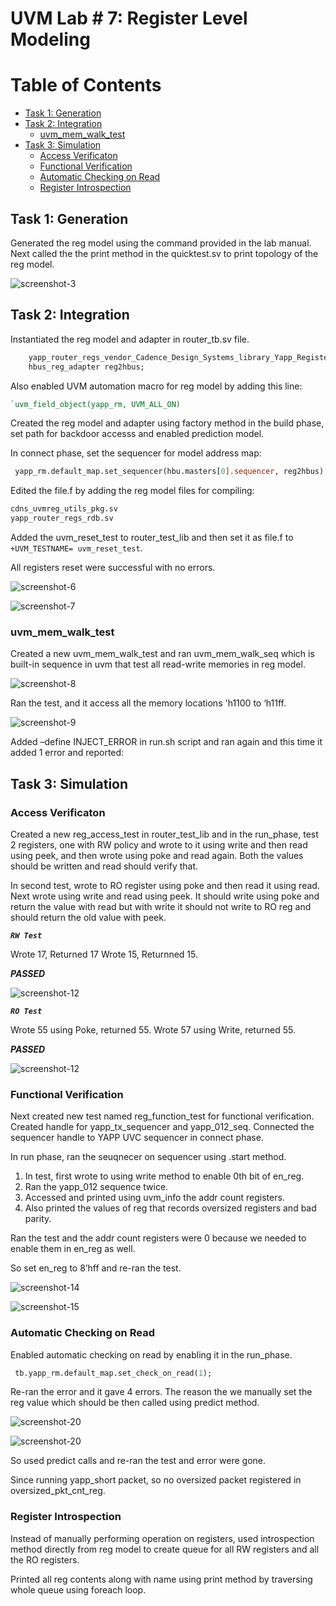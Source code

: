 # UVM Lab # 7: Register Level Modeling

# Table of Contents

- [Task 1: Generation](#task-1-generation)
- [Task 2: Integration](#task-2-integration)
    - [uvm_mem_walk_test](#uvm_mem_walk_test)
- [Task 3: Simulation](#task-3-simulation)
    - [Access Verificaton](#access-verificaton)
    - [Functional Verification](#functional-verification)
    - [Automatic Checking on Read](#automatic-checking-on-read)
    - [Register Introspection](#register-introspection)

## Task 1: Generation

Generated the reg model using the command provided in the lab manual. Next called the  the print method in the quicktest.sv to print topology of the reg model.

![screenshot-3](/screenshots/3.png)

## Task 2: Integration

Instantiated the reg model and adapter in router_tb.sv file.

```systemverilog
    yapp_router_regs_vendor_Cadence_Design_Systems_library_Yapp_Registers_version_1_5 yapp_rm;
    hbus_reg_adapter reg2hbus;
```

Also enabled UVM automation macro for reg model by adding this line:

```systemverilog
`uvm_field_object(yapp_rm, UVM_ALL_ON)
```

Created the reg model and adapter using factory method in the build phase, set path for backdoor accesss and enabled prediction model.

In connect phase, set the sequencer for model address map:

```systemverilog
 yapp_rm.default_map.set_sequencer(hbu.masters[0].sequencer, reg2hbus);
```

Edited the file.f by adding the reg model files for compiling:

```systemverilog
cdns_uvmreg_utils_pkg.sv 
yapp_router_regs_rdb.sv
```

Added the uvm_reset_test to router_test_lib and then set it as file.f to `+UVM_TESTNAME= uvm_reset_test`.

All registers reset were successful with no errors.

![screenshot-6](/screenshots/6.png)

![screenshot-7](/screenshots/7.png)

### uvm_mem_walk_test

Created a new uvm_mem_walk_test and ran uvm_mem_walk_seq which is built-in sequence in uvm that test all read-write memories in reg model.

![screenshot-8](/screenshots/8.png)

Ran the test, and it access all the memory locations 'h1100 to ‘h11ff.

![screenshot-9](/screenshots/9.png)

Added –define INJECT_ERROR in run.sh script and ran again and this time it added 1 error and reported:

## Task 3: Simulation

### Access Verificaton

Created a new reg_access_test in router_test_lib and in the run_phase, test 2 registers, one with RW policy and wrote to it using write and then read using peek, and then wrote using poke and read again. Both the values should be written and read should verify that.

In second test, wrote to RO register using poke and then read it using read. Next wrote using write and read using peek. It should write using poke and return the value with read but with write it should not write to RO reg and should return the old value with peek.

***`RW Test`***

Wrote 17, Returned 17
Wrote 15, Returnned 15.

***PASSED***

![screenshot-12](/screenshots/12c.png)

***`RO Test`***

Wrote 55 using Poke, returned 55. 
Wrote 57 using Write, returned 55.

***PASSED***

![screenshot-12](/screenshots/13c.png)

### Functional Verification

Next created new test named reg_function_test for functional verification. Created handle for yapp_tx_sequencer and yapp_012_seq. Connected the sequencer handle to YAPP UVC sequencer in connect phase.

In run phase, ran the seuqnecer on sequencer using .start method.

1. In test, first wrote to using write method to enable 0th bit of en_reg.
2. Ran the yapp_012 sequence twice. 
3. Accessed and printed using uvm_info the addr count registers.
4. Also printed the values of reg that records oversized registers and bad parity.

Ran the test and the addr count registers were 0 because we needed to enable them in en_reg as well.

So set en_reg to 8’hff and re-ran the test.

![screenshot-14](/screenshots/14c.png)

![screenshot-15](/screenshots/15c.png)

### Automatic Checking on Read

Enabled automatic checking on read by enabling it in the run_phase.

```systemverilog
 tb.yapp_rm.default_map.set_check_on_read(1);
```

Re-ran the error and it gave 4 errors. The reason the we manually set the reg value which should be then called using predict method.

![screenshot-20](/screenshots/20nn.png)

![screenshot-20](/screenshots/n20.png)

So used predict calls and re-ran the test and error were gone.

Since running yapp_short packet, so no oversized packet registered in oversized_pkt_cnt_reg.

### Register Introspection

Instead of manually performing operation on registers, used introspection method directly from reg model to create queue for all RW registers and all the RO registers.

Printed all reg contents along with name using print method by traversing whole queue using foreach loop.